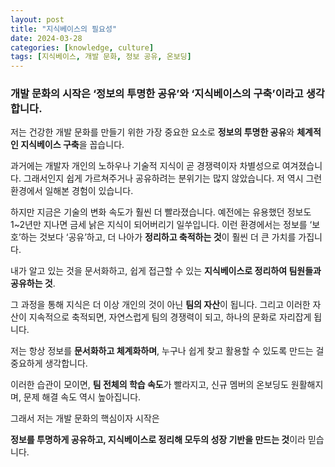 ```yaml
---
layout: post
title: "지식베이스의 필요성"
date: 2024-03-28
categories: [knowledge, culture]
tags: [지식베이스, 개발 문화, 정보 공유, 온보딩]
---
```


### 개발 문화의 시작은 ‘정보의 투명한 공유’와 ‘지식베이스의 구축’이라고 생각합니다.

저는 건강한 개발 문화를 만들기 위한 가장 중요한 요소로 **정보의 투명한 공유**와 **체계적인 지식베이스 구축**을 꼽습니다.

과거에는 개발자 개인의 노하우나 기술적 지식이 곧 경쟁력이자 차별성으로 여겨졌습니다. 그래서인지 쉽게 가르쳐주거나 공유하려는 분위기는 많지 않았습니다. 저 역시 그런 환경에서 일해본 경험이 있습니다.

하지만 지금은 기술의 변화 속도가 훨씬 더 빨라졌습니다. 예전에는 유용했던 정보도 1~2년만 지나면 금세 낡은 지식이 되어버리기 일쑤입니다. 이런 환경에서는 정보를 ‘보호’하는 것보다 ‘공유’하고, 더 나아가 **정리하고 축적하는 것**이 훨씬 더 큰 가치를 가집니다.

내가 알고 있는 것을 문서화하고, 쉽게 접근할 수 있는 **지식베이스로 정리하여 팀원들과 공유하는 것**.

그 과정을 통해 지식은 더 이상 개인의 것이 아닌 **팀의 자산**이 됩니다. 그리고 이러한 자산이 지속적으로 축적되면, 자연스럽게 팀의 경쟁력이 되고, 하나의 문화로 자리잡게 됩니다.

저는 항상 정보를 **문서화하고 체계화하며**, 누구나 쉽게 찾고 활용할 수 있도록 만드는 걸 중요하게 생각합니다.

이러한 습관이 모이면, **팀 전체의 학습 속도**가 빨라지고, 신규 멤버의 온보딩도 원활해지며, 문제 해결 속도 역시 높아집니다.

그래서 저는 개발 문화의 핵심이자 시작은

**정보를 투명하게 공유하고, 지식베이스로 정리해 모두의 성장 기반을 만드는 것**이라 믿습니다.
